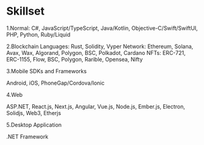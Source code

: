 # Skillset


1.Normal: C#, JavaScript/TypeScript, Java/Kotlin, Objective-C/Swift/SwiftUI, PHP, Python, Ruby/Liquid

2.Blockchain
Languages: Rust, Solidity, Vyper
Network: Ethereum, Solana, Avax, Wax, Algorand, Polygon, BSC, Polkadot, Cardano
NFTs: ERC-721, ERC-1155, Flow, BSC, Polygon, Rarible, Opensea, Nifty

3.Mobile SDKs and Frameworks

Android, iOS, PhoneGap/Cordova/Ionic

4.Web

ASP.NET, React.js, Next.js, Angular, Vue.js, Node.js, Ember.js, Electron, Solidjs, Web3, Etherjs

5.Desktop Application

.NET Framework
